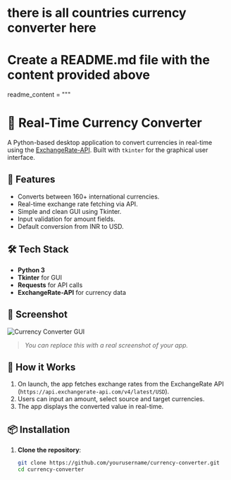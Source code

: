 # there is all countries currency converter here 
 
# Create a README.md file with the content provided above

readme_content = """
# 💱 Real-Time Currency Converter

A Python-based desktop application to convert currencies in real-time using the [ExchangeRate-API](https://www.exchangerate-api.com/). Built with `tkinter` for the graphical user interface.

## 🚀 Features

- Converts between 160+ international currencies.
- Real-time exchange rate fetching via API.
- Simple and clean GUI using Tkinter.
- Input validation for amount fields.
- Default conversion from INR to USD.

## 🛠️ Tech Stack

- **Python 3**
- **Tkinter** for GUI
- **Requests** for API calls
- **ExchangeRate-API** for currency data

## 📸 Screenshot

![Currency Converter GUI](https://via.placeholder.com/500x200.png?text=Currency+Converter+GUI)

> *You can replace this with a real screenshot of your app.*

## 🧾 How it Works

1. On launch, the app fetches exchange rates from the ExchangeRate API (`https://api.exchangerate-api.com/v4/latest/USD`).
2. Users can input an amount, select source and target currencies.
3. The app displays the converted value in real-time.

## 📦 Installation

1. **Clone the repository**:
   ```bash
   git clone https://github.com/yourusername/currency-converter.git
   cd currency-converter
